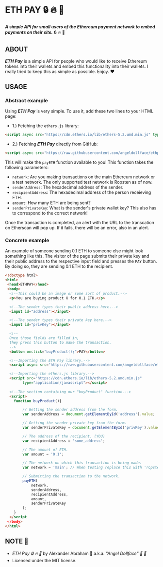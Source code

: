 # ETH PAY :lock: :fire: :money_mouth_face:

***A simple API for small users of the Ethereum payment network to embed payments on their site.*** :lock: :fire: :money_mouth_face:

## ABOUT

***ETH Pay*** is a simple API for people who would like to receive Ethereum tokens into their wallets and embed this functionality into their wallets. I really tried to keep this as simple as possible. Enjoy. :heart:

## USAGE

### Abstract example

Using ***ETH Pay*** is very simple. To use it, add these two lines to your HTML page:

- 1.) Fetching the `ethers.js` library:
```HTML
<script async src="https://cdn.ethers.io/lib/ethers-5.2.umd.min.js" type="application/javascript"></script>
```
- 2.) Fetching ***ETH Pay*** directly from GitHub:
```HTML
<script async src="https://raw.githubusercontent.com/angeldollface/ethpay/main/src/ethpay.js" type="application/javascript"></script>
```
This will make the `payETH` function available to you! This function takes the following parameters:

- `network`: Are you making transactions on the main Ethereum network or a test network. The only supported test network is Ropsten as of now.
- `senderAddress`: The hexadecimal address of the sender.
- `recipientAddress`: The hexadecimal address of the person receieving ETH.
- `amount`: How many ETH are being sent?
- `senderPrivateKey`: What is the sender's private wallet key? This also has to correspond to the correct network!

Once the transaction is completed, an alert with the URL to the transcation on Etherscan will pop up. If it fails, there will be an error, also in an alert.

### Concrete example

An example of someone sending 0.1 ETH to someone else might look something like this. The visitor of the page submits their private key and their public address to the respective input field and presses the `PAY` button. By doing so, they are sending 0.1 ETH to the recipient.

```HTML
<!doctype html>
<html>
 <head>ETHPAY</head>
 <body>
  <!--This could be an image or some sort of product.-->
  <p>You are buying product X for 0.1 ETH.</p>

  <!--The sender types their public address here.-->
  <input id="address"></input>

  <!--The sender types their private key here.-->
  <input id="privKey"></input>

  <!--
  Once those fields are filled in, 
  they press this button to make the transaction.
  -->
  <button onclick="buyProduct();">PAY</button>

  <!--Importing the ETH Pay library.-->
  <script async src="https://raw.githubusercontent.com/angeldollface/ethpay/main/src/ethpay.js"></script>

  <!--Importing the ethers.js library.-->
  <script src="https://cdn.ethers.io/lib/ethers-5.2.umd.min.js"
        type="application/javascript"></script>
      
  <!--The section containing our "buyProduct" function.-->
  <script>
    function buyProduct(){

        // Getting the sender address from the form.
        var senderAddress = document.getElementById('address').value;

        // Getting the sender private key from the form.
        var senderPrivateKey = document.getElementById('privKey').value;

        // The address of the recipient. (YOU)
        var recipientAddress = 'some_address';

        // The amount of ETH.
        var amount = '0.1';

        // The network on which this transaction is being made.
        var network = 'main'; // When testing replace this with 'ropsten'.

        // Submitting the transaction to the network.
        payETH(
            network,
            senderAddress,
            recipientAddress,
            amount,
            senderPrivateKey
        );
    }
  </script
 </body>
</html>
```

## NOTE :scroll:

- *ETH Pay :lock: :fire: :money_mouth_face:* by Alexander Abraham :black_heart: a.k.a. *"Angel Dollface" :dolls: :ribbon:*
- Licensed under the MIT license.